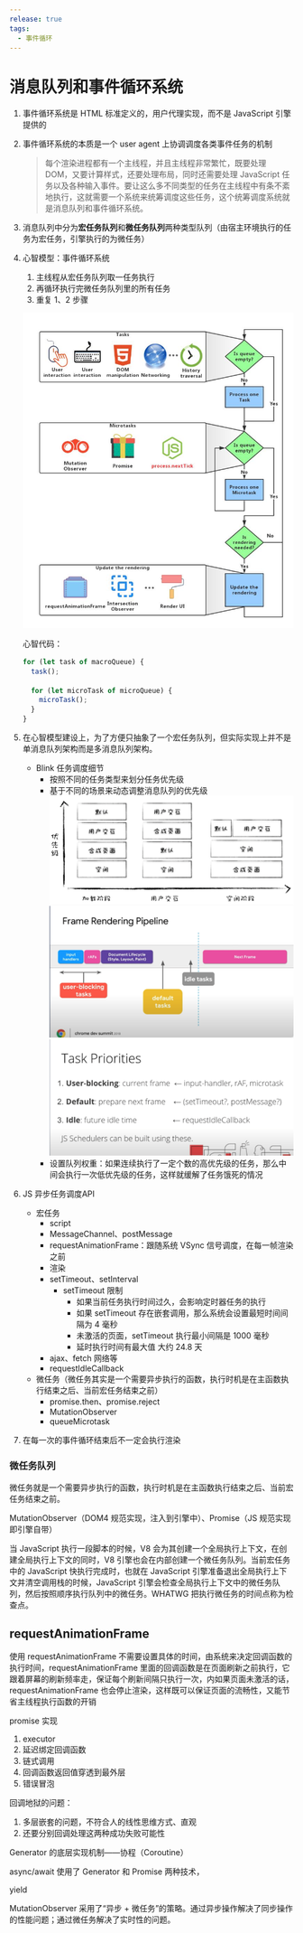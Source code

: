 ```yaml
---
release: true
tags:
  - 事件循环
---
```


# 消息队列和事件循环系统

1. 事件循环系统是 HTML 标准定义的，用户代理实现，而不是 JavaScript 引擎提供的
2. 事件循环系统的本质是一个 user agent 上协调调度各类事件任务的机制
   > 每个渲染进程都有一个主线程，并且主线程非常繁忙，既要处理 DOM，又要计算样式，还要处理布局，同时还需要处理 JavaScript 任务以及各种输入事件。要让这么多不同类型的任务在主线程中有条不紊地执行，这就需要一个系统来统筹调度这些任务，这个统筹调度系统就是消息队列和事件循环系统。
3. 消息队列中分为**宏任务队列**和**微任务队列**两种类型队列（由宿主环境执行的任务为宏任务，引擎执行的为微任务）
4. 心智模型：事件循环系统

   1. 主线程从宏任务队列取一任务执行
   2. 再循环执行完微任务队列里的所有任务
   3. 重复 1、2 步骤

   ![图 2](./images/1645524610613.png)

   心智代码：

   ```js
   for (let task of macroQueue) {
     task();

     for (let microTask of microQueue) {
       microTask();
     }
   }
   ```

5. 在心智模型建设上，为了方便只抽象了一个宏任务队列，但实际实现上并不是单消息队列架构而是多消息队列架构。
   - Blink 任务调度细节
     - 按照不同的任务类型来划分任务优先级
     - 基于不同的场景来动态调整消息队列的优先级
       ![图 3](./images/1645541022331.png)  
       ![图 5](./images/1645602449768.png)  
       ![图 6](./images/1645602532010.png)  
     - 设置队列权重：如果连续执行了一定个数的高优先级的任务，那么中间会执行一次低优先级的任务，这样就缓解了任务饿死的情况
6. JS 异步任务调度API
   - 宏任务
     - script
     - MessageChannel、postMessage
     - requestAnimationFrame：跟随系统 VSync 信号调度，在每一帧渲染之前
     - 渲染
     - setTimeout、setInterval
       - setTimeout 限制
         - 如果当前任务执行时间过久，会影响定时器任务的执行
         - 如果 setTimeout 存在嵌套调用，那么系统会设置最短时间间隔为 4 毫秒
         - 未激活的页面，setTimeout 执行最小间隔是 1000 毫秒
         - 延时执行时间有最大值 大约 24.8 天
     - ajax、fetch 网络等
     - requestIdleCallback
   - 微任务（微任务其实是一个需要异步执行的函数，执行时机是在主函数执行结束之后、当前宏任务结束之前）
     - promise.then、promise.reject
     - MutationObserver
     - queueMicrotask
7. 在每一次的事件循环结束后不一定会执行渲染

### 微任务队列

微任务就是一个需要异步执行的函数，执行时机是在主函数执行结束之后、当前宏任务结束之前。

MutationObserver（DOM4 规范实现，注入到引擎中）、Promise（JS 规范实现即引擎自带）

当 JavaScript 执行一段脚本的时候，V8 会为其创建一个全局执行上下文，在创建全局执行上下文的同时，V8 引擎也会在内部创建一个微任务队列。当前宏任务中的 JavaScript 快执行完成时，也就在 JavaScript 引擎准备退出全局执行上下文并清空调用栈的时候，JavaScript 引擎会检查全局执行上下文中的微任务队列，然后按照顺序执行队列中的微任务。WHATWG 把执行微任务的时间点称为检查点。


## requestAnimationFrame

使用 requestAnimationFrame 不需要设置具体的时间，由系统来决定回调函数的执行时间，requestAnimationFrame 里面的回调函数是在页面刷新之前执行，它跟着屏幕的刷新频率走，保证每个刷新间隔只执行一次，内如果页面未激活的话，requestAnimationFrame 也会停止渲染，这样既可以保证页面的流畅性，又能节省主线程执行函数的开销

promise 实现

1. executor
2. 延迟绑定回调函数
3. 链式调用
4. 回调函数返回值穿透到最外层
5. 错误冒泡

回调地狱的问题：

1. 多层嵌套的问题，不符合人的线性思维方式、直观
2. 还要分别回调处理这两种成功失败可能性

Generator 的底层实现机制——协程（Coroutine）

async/await 使用了 Generator 和 Promise 两种技术，

yield




MutationObserver 采用了“异步 + 微任务”的策略。通过异步操作解决了同步操作的性能问题；通过微任务解决了实时性的问题。